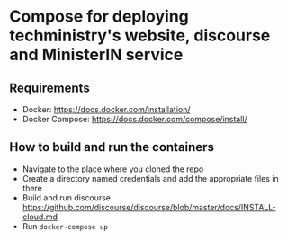 # Compose for deploying techministry's website, discourse and MinisterIN service

## Requirements
* Docker: https://docs.docker.com/installation/
* Docker Compose: https://docs.docker.com/compose/install/

## How to build and run the containers
* Navigate to the place where you cloned the repo
* Create a directory named credentials and add the appropriate files in there
* Build and run discourse https://github.com/discourse/discourse/blob/master/docs/INSTALL-cloud.md
* Run `docker-compose up`
